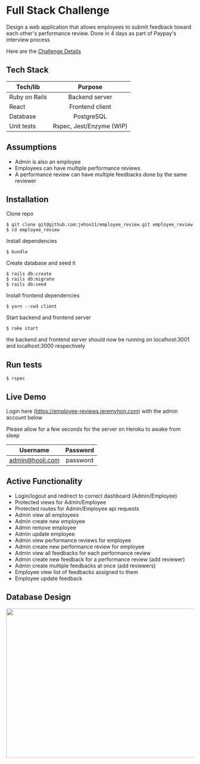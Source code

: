 # Full Stack Challenge

Design a web application that allows employees to submit feedback toward each other's performance review. Done in 4 days as part of Paypay's interview process

Here are the [Challenge Details](https://github.com/Pay-Baymax/FullStackEngineerChallenge)

## Tech Stack

| Tech/lib | Purpose |
|---------------|:------------------:|
| Ruby on Rails | Backend server |
| React | Frontend client |
| Database | PostgreSQL |
| Unit tests | Rspec, Jest/Enzyme (WIP) |

## Assumptions

- Admin is also an employee
- Employees can have multiple performance reviews
- A performance review can have multiple feedbacks done by the same reviewer

## Installation

Clone repo

```
$ git clone git@github.com:jehon11/employee_review.git employee_review
$ cd employee_review
```

Install dependencies
```
$ bundle
```

Create database and seed it
```
$ rails db:create
$ rails db:migrate
$ rails db:seed
```

Install frontend dependencies
```
$ yarn --cwd client
```

Start backend and frontend server
```
$ rake start
```

the backend and frontend server should now be running on localhost:3001 and localhost:3000 respectively

## Run tests

```
$ rspec
```

## Live Demo

Login here (https://employee-reviews.jeremyhon.com) with the admin account below

Please allow for a few seconds for the server on Heroku to awake from sleep

| Username 	| Password 	|
|-----------------	|:--------:	|
| admin@hooli.com 	| password 	|

## Active Functionality

- Login/logout and redirect to correct dashboard (Admin/Employee)
- Protected views for Admin/Employee
- Protected routes for Admin/Employee api requests
- Admin view all employees
- Admin create new employee
- Admin remove employee 
- Admin update employee
- Admin view performance reviews for employee
- Admin create new performance review for employee
- Admin view all feedbacks for each performance review
- Admin create new feedback for a performance review (add reviewer)
- Admin create multiple feedbacks at once (add reviewers)
- Employee view list of feedbacks assigned to them
- Employee update feedback

## Database Design

<p align="left">
  <img width="725" height="400" src="https://res.cloudinary.com/dmzwcfe2e/image/upload/v1561557847/Screen_Shot_2019-06-26_at_23.02.38.png">
</p>
